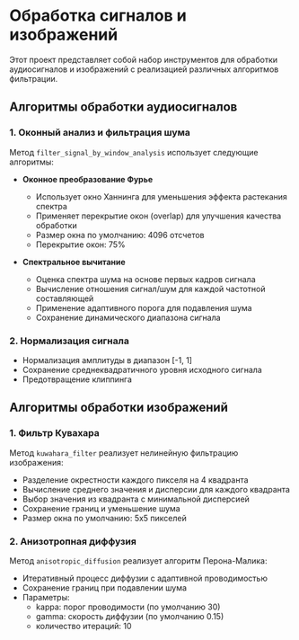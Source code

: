 # Обработка сигналов и изображений

Этот проект представляет собой набор инструментов для обработки аудиосигналов и изображений с реализацией различных алгоритмов фильтрации.

## Алгоритмы обработки аудиосигналов

### 1. Оконный анализ и фильтрация шума
Метод `filter_signal_by_window_analysis` использует следующие алгоритмы:

- **Оконное преобразование Фурье**
  - Использует окно Ханнинга для уменьшения эффекта растекания спектра
  - Применяет перекрытие окон (overlap) для улучшения качества обработки
  - Размер окна по умолчанию: 4096 отсчетов
  - Перекрытие окон: 75%

- **Спектральное вычитание**
  - Оценка спектра шума на основе первых кадров сигнала
  - Вычисление отношения сигнал/шум для каждой частотной составляющей
  - Применение адаптивного порога для подавления шума
  - Сохранение динамического диапазона сигнала

### 2. Нормализация сигнала
- Нормализация амплитуды в диапазон [-1, 1]
- Сохранение среднеквадратичного уровня исходного сигнала
- Предотвращение клиппинга

## Алгоритмы обработки изображений

### 1. Фильтр Кувахара
Метод `kuwahara_filter` реализует нелинейную фильтрацию изображения:

- Разделение окрестности каждого пикселя на 4 квадранта
- Вычисление среднего значения и дисперсии для каждого квадранта
- Выбор значения из квадранта с минимальной дисперсией
- Сохранение границ и уменьшение шума
- Размер окна по умолчанию: 5x5 пикселей

### 2. Анизотропная диффузия
Метод `anisotropic_diffusion` реализует алгоритм Перона-Малика:

- Итеративный процесс диффузии с адаптивной проводимостью
- Сохранение границ при подавлении шума
- Параметры:
  - kappa: порог проводимости (по умолчанию 30)
  - gamma: скорость диффузии (по умолчанию 0.15)
  - количество итераций: 10

